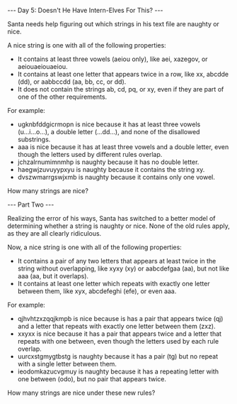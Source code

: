 --- Day 5: Doesn't He Have Intern-Elves For This? ---

Santa needs help figuring out which strings in his text file are naughty or nice.

A nice string is one with all of the following properties:

 * It contains at least three vowels (aeiou only), like aei, xazegov, or aeiouaeiouaeiou.
 * It contains at least one letter that appears twice in a row, like xx, abcdde (dd), or aabbccdd (aa, bb, cc, or dd).
 * It does not contain the strings ab, cd, pq, or xy, even if they are part of one of the other requirements.

For example:

 * ugknbfddgicrmopn is nice because it has at least three vowels (u...i...o...), a double letter (...dd...), and none of the disallowed substrings.
 * aaa is nice because it has at least three vowels and a double letter, even though the letters used by different rules overlap.
 * jchzalrnumimnmhp is naughty because it has no double letter.
 * haegwjzuvuyypxyu is naughty because it contains the string xy.
 * dvszwmarrgswjxmb is naughty because it contains only one vowel.

How many strings are nice?

--- Part Two ---

Realizing the error of his ways, Santa has switched to a better model of determining whether a string is naughty or nice. None of the old rules apply, as they are all clearly ridiculous.

Now, a nice string is one with all of the following properties:

 * It contains a pair of any two letters that appears at least twice in the string without overlapping, like xyxy (xy) or aabcdefgaa (aa), but not like aaa (aa, but it overlaps).
 * It contains at least one letter which repeats with exactly one letter between them, like xyx, abcdefeghi (efe), or even aaa.

For example:

 * qjhvhtzxzqqjkmpb is nice because is has a pair that appears twice (qj) and a letter that repeats with exactly one letter between them (zxz).
 * xxyxx is nice because it has a pair that appears twice and a letter that repeats with one between, even though the letters used by each rule overlap.
 * uurcxstgmygtbstg is naughty because it has a pair (tg) but no repeat with a single letter between them.
 * ieodomkazucvgmuy is naughty because it has a repeating letter with one between (odo), but no pair that appears twice.

How many strings are nice under these new rules?
